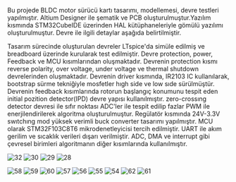   Bu projede BLDC motor sürücü kartı tasarımı, modellemesi, devre testleri yapılmıştır. Altium Designer ile  şematik ve PCB oluşturulmuştur.Yazılım kısmında STM32CubeIDE üzerinden HAL kütüphaneleriyle gömülü yazılımı oluşturulmuştur. Devre ile ilgili detaylar aşağıda belirtilmiştir.

  Tasarım sürecinde oluşturulan devreler LTspice'da simüle edilmiş ve breadboard üzerinde kurularak test edilmiştir. Devre protection, power, Feedback ve MCU kısımlarından oluşmaktadır. Devrenin protection kısmı reverse polarity, over voltage, under voltage ve thermal shutdown devrelerinden oluşmaktadır. Devrenin driver kısmında, IR2103 IC kullanılarak, bootstrap sürme tekniğiyle mosfetler hıgh side ve low sıde sürülmüştür. Devrenin feedback kısımlarında rotorun başlangıç konumunu tespit eden initial pozition detector(IPD) devre yapısı kullanılmıştır.  zero-crossıng detector devresi ile sıfır noktası ADC'ler ile tespit edilip fazlar PWM ile enerjilendirilerek algoritma oluşturulmuştur. Regülatör kısmında 24V-3.3V swıtchıng mod yüksek verimli buck converter tasarımı yapılmıştır. MCU olarak STM32F103C8T6 mikrodenetleyicisi tercih edilmiştir. UART ile akım gerilim ve sıcaklık verileri dışarı verilmiştir. ADC, DMA ve interrupt gibi çevresel birimleri algoritmanın diğer kısımlarında kullanılmıştır.
  
![32](https://github.com/MUHAMMETGULER35/BLDC_MOTOR_DRIVER_WITH_ALTIUM_DESIGNER/assets/156583959/aa0250c1-74c4-42f7-9c87-1574194148ad)
![30](https://github.com/MUHAMMETGULER35/BLDC_MOTOR_DRIVER_WITH_ALTIUM_DESIGNER/assets/156583959/914aeb8a-7c6d-4648-b5b7-0bc2e6741b17)
![29](https://github.com/MUHAMMETGULER35/BLDC_MOTOR_DRIVER_WITH_ALTIUM_DESIGNER/assets/156583959/506a361f-92bf-4d88-8069-bd35836f7b75)
![28](https://github.com/MUHAMMETGULER35/BLDC_MOTOR_DRIVER_WITH_ALTIUM_DESIGNER/assets/156583959/9300c498-d545-419c-9a08-914b2014a111)
  
![58](https://github.com/MUHAMMETGULER35/BLDC_MOTOR_DRIVER_WITH_ALTIUM_DESIGNER/assets/156583959/6d2fe379-770a-40ee-a0e2-e542e5de2f4f)
![59](https://github.com/MUHAMMETGULER35/BLDC_MOTOR_DRIVER_WITH_ALTIUM_DESIGNER/assets/156583959/0bda92ca-d1b6-447b-a65a-639bc16304d9)
![60](https://github.com/MUHAMMETGULER35/BLDC_MOTOR_DRIVER_WITH_ALTIUM_DESIGNER/assets/156583959/13d51b87-6aaa-4d4d-a865-5715e8d140a5)
![57](https://github.com/MUHAMMETGULER35/BLDC_MOTOR_DRIVER_WITH_ALTIUM_DESIGNER/assets/156583959/237f13eb-dec8-4ee8-abd3-345ff2a02faf)
![56](https://github.com/MUHAMMETGULER35/BLDC_MOTOR_DRIVER_WITH_ALTIUM_DESIGNER/assets/156583959/f314d959-f9d0-40a2-b2df-5e9d68c3fbbe)
![55](https://github.com/MUHAMMETGULER35/BLDC_MOTOR_DRIVER_WITH_ALTIUM_DESIGNER/assets/156583959/4843a219-241d-4f5c-b5dd-dc97890c2284)
![54](https://github.com/MUHAMMETGULER35/BLDC_MOTOR_DRIVER_WITH_ALTIUM_DESIGNER/assets/156583959/8b6ebae4-5e27-4340-9ff8-7779b16f0068)
![62](https://github.com/MUHAMMETGULER35/BLDC_MOTOR_DRIVER_WITH_ALTIUM_DESIGNER/assets/156583959/7a7ca570-faf0-4e3e-85b5-f358405c89f9)
![61](https://github.com/MUHAMMETGULER35/BLDC_MOTOR_DRIVER_WITH_ALTIUM_DESIGNER/assets/156583959/c87e8b06-21c4-41c0-a980-67c47b55c391)




